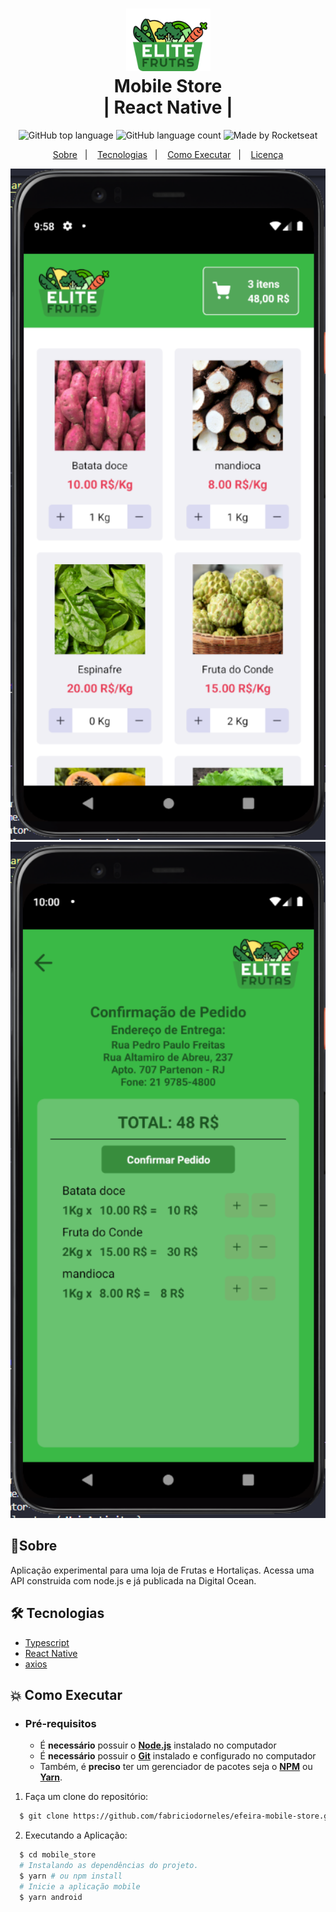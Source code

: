 <h1 align="center">
    <img alt="Proffy" src="./src/assets/Logo@3x.png" height="100px" />
    <br>Mobile Store<br/>
    | React Native |
</h1>

<p align="center">
  <img alt="GitHub top language" src="https://img.shields.io/github/languages/top/fabriciodorneles/proffy?style=flat-square">
  <img alt="GitHub language count" src="https://img.shields.io/github/languages/count/fabriciodorneles/proffy?style=flat-square">
  <img alt="Made by Rocketseat" src="https://img.shields.io/badge/made%20by-Rocketseat-%237519C1?style=flat-square"><br/>

</p>
<p align="center">
  <a href="#bookmark-sobre">Sobre</a>&nbsp;&nbsp;&nbsp;|&nbsp;&nbsp;&nbsp;
  <a href="#rocket-tecnologias">Tecnologias</a>&nbsp;&nbsp;&nbsp;|&nbsp;&nbsp;&nbsp;
  <a href="#boom-como-executar">Como Executar</a>&nbsp;&nbsp;&nbsp;|&nbsp;&nbsp;&nbsp;
  <a href="#memo-licença">Licença</a>
</p>

<p align="center">
  <img alt="design do projeto - dashboard" width="650px" src="./readme_imgs/dashboard.png" />
  <img alt="design do projeto - cart" width="650px" src="./readme_imgs/cart.png" />
<p>

## 🚀Sobre

Aplicação experimental para uma loja de Frutas e Hortaliças. 
Acessa uma API construida com node.js e já publicada na Digital Ocean.


## 🛠 Tecnologias

-  [Typescript](https://www.typescriptlang.org/)
-  [React Native](http://facebook.github.io/react-native/)
-  [axios](https://github.com/axios/axios)

## :boom: Como Executar

- ### **Pré-requisitos**

  - É **necessário** possuir o **[Node.js](https://nodejs.org/en/)** instalado no computador
  - É **necessário** possuir o **[Git](https://git-scm.com/)** instalado e configurado no computador
  - Também, é **preciso** ter um gerenciador de pacotes seja o **[NPM](https://www.npmjs.com/)** ou **[Yarn](https://yarnpkg.com/)**.

1. Faça um clone do repositório:

```sh
  $ git clone https://github.com/fabriciodorneles/efeira-mobile-store.git
```

2. Executando a Aplicação:

```sh
  $ cd mobile_store
  # Instalando as dependências do projeto.
  $ yarn # ou npm install
  # Inicie a aplicação mobile
  $ yarn android
```




